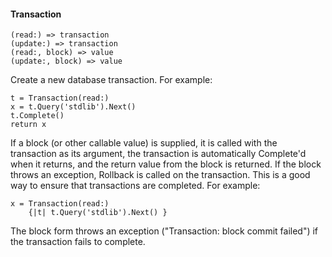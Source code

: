 #### Transaction

``` suneido
(read:) => transaction
(update:) => transaction
(read:, block) => value
(update:, block) => value
```

Create a new database transaction. For example:

``` suneido
t = Transaction(read:)
x = t.Query('stdlib').Next()
t.Complete()
return x
```

If a block (or other callable value) is supplied, it is called with the transaction as its argument, the transaction is automatically Complete'd when it returns, and the return value from the block is returned. If the block throws an exception, Rollback is called on the transaction. This is a good way to ensure that transactions are completed. For example: 

``` suneido
x = Transaction(read:)
    {|t| t.Query('stdlib').Next() }
```

The block form throws an exception ("Transaction: block commit failed") if the transaction fails to complete.